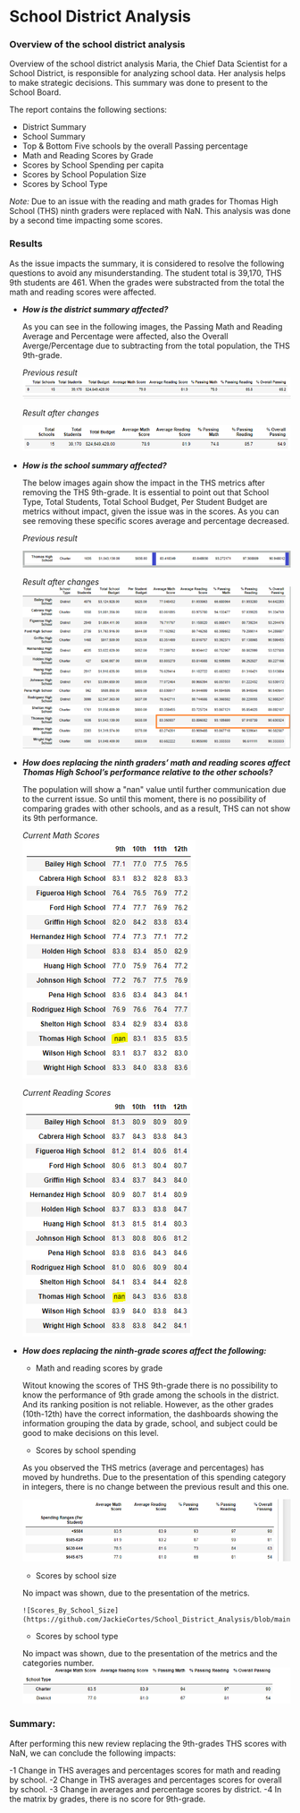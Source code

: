 # School District Analysis

### Overview of the school district analysis
Overview of the school district analysis
Maria, the Chief Data Scientist for a School District, is responsible for analyzing school data. Her analysis helps to make strategic decisions. This summary was done to present to the School Board. 

The report contains the following sections: 
  * District Summary
  * School Summary
  * Top & Bottom Five schools by the overall Passing percentage
  * Math and Reading Scores by Grade
  * Scores by School Spending per capita 
  * Scores by School Population Size
  * Scores by School Type
 
_Note:_ Due to an issue with the reading and math grades for Thomas High School (THS) ninth graders were replaced with NaN. This analysis was done by a second time impacting some scores. 


### Results
As the issue impacts the summary, it is considered to resolve the following questions to avoid any misunderstanding.
The student total is 39,170, THS 9th students are 461. When the grades were substracted from the total the math and reading scores were affected. 

 - _**How is the district summary affected?**_ 
 
     As you can see in the following images, the Passing Math and Reading Average and Percentage were affected, also the Overall Averge/Percentage due to subtracting from the total population, the THS 9th-grade.
 
   _Previous result_
   ![PrevDistrictSummary](https://github.com/JackieCortes/School_District_Analysis/blob/main/Images_4/AnteriorDistrictS.png)

   _Result after changes_
   
   ![District_Summary](https://github.com/JackieCortes/School_District_Analysis/blob/main/Images_4/District_Summary.PNG)
 
 
 - _**How is the school summary affected?**_
     
     The below images again show the impact in the THS metrics after removing the THS 9th-grade. It is essential to point out that School Type, Total Students, Total School Budget, Per Student Budget are metrics without impact, given the issue was in the scores. 
As you can see removing these specific scores average and percentage decreased. 

   _Previous result_
   
   ![Previous_School_Summary](https://github.com/JackieCortes/School_District_Analysis/blob/main/Images_4/THS_Prev.png)

   _Result after changes_  
   ![Remanufactured_School_Summary](https://github.com/JackieCortes/School_District_Analysis/blob/main/Images_4/THS_New.png)
  
  
 - _**How does replacing the ninth graders’ math and reading scores affect Thomas High School’s performance relative to the other schools?**_
     
     The population will show a "nan" value until further communication due to the current issue. So until this moment, there is no possibility of comparing grades with other schools, and as a result, THS can not show its 9th performance.
     
    _Current Math Scores_   
    ![Math Scores_Summary](https://github.com/JackieCortes/School_District_Analysis/blob/main/Images_4/Math_by_Grade.PNG)
  
    _Current Reading Scores_  
    ![Reading_Scores_Summary](https://github.com/JackieCortes/School_District_Analysis/blob/main/Images_4/Read_by_Grade.PNG)
  
  
 - _**How does replacing the ninth-grade scores affect the following:**_
  
   - Math and reading scores by grade
   
   Witout knowing the scores of THS 9th-grade there is no possibility to know the performance of 9th grade among the schools in the district. And its ranking position is not reliable. However, as the other grades (10th-12th) have the correct information, the dashboards showing the information grouping the data by grade, school, and subject could be good to make decisions on this level. 
       
   - Scores by school spending
   
   As you observed the THS metrics (average and percentages) has moved by hundreths. Due to the presentation of this spending category in integers, there is no change between the previous result and this one.  
             
     ![ScoresBySchoolSpending](https://github.com/JackieCortes/School_District_Analysis/blob/main/Images_4/Scores_by_School_Spending.PNG)
  
       
   - Scores by school size
   
   No impact was shown, due to the presentation of the metrics.

       
       ![Scores_By_School_Size](https://github.com/JackieCortes/School_District_Analysis/blob/main/Images_4/Scores_by_School_Size.PNG)
  
   - Scores by school type
   
   No impact was shown, due to the presentation of the metrics and the categories number.
       ![Scores_By_School_Type](https://github.com/JackieCortes/School_District_Analysis/blob/main/Images_4/Scores_by_School_Type.PNG)

### Summary:
   After performing this new review replacing the 9th-grades THS scores with NaN, we can conclude the following impacts:
   
   -1 Change in THS averages and percentages scores for math and reading by school.
   -2 Change in THS averages and percentages scores for overall by school.
   -3 Change in averages and percentage scores by district.
   -4 In the matrix by grades, there is no score for 9th-grade.
    

